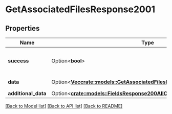 # GetAssociatedFilesResponse2001

## Properties

Name | Type | Description | Notes
------------ | ------------- | ------------- | -------------
**success** | Option<**bool**> | If the response is successful or not | [optional]
**data** | Option<[**Vec<crate::models::GetAssociatedFilesResponse2001AllOfDataInner>**](getAssociatedFilesResponse200_1_allOf_data_inner.md)> | The array of files | [optional]
**additional_data** | Option<[**crate::models::FieldsResponse200AllOfAdditionalData**](fieldsResponse200_allOf_additional_data.md)> |  | [optional]

[[Back to Model list]](../README.md#documentation-for-models) [[Back to API list]](../README.md#documentation-for-api-endpoints) [[Back to README]](../README.md)


